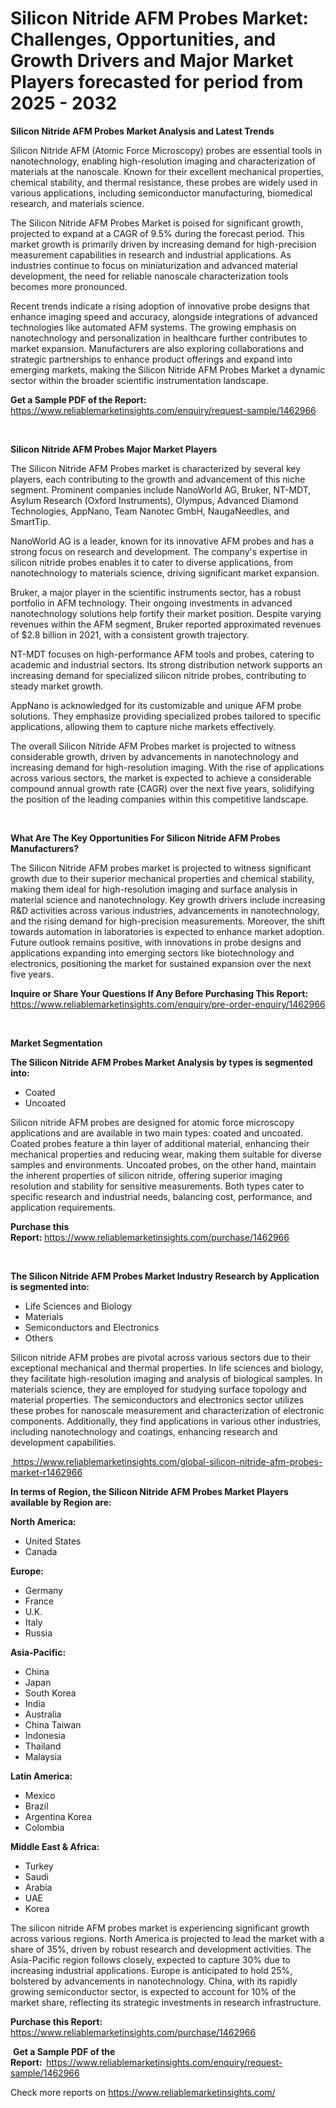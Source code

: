 <p><h1>Silicon Nitride AFM Probes Market: Challenges, Opportunities, and Growth Drivers and Major Market Players forecasted for period from 2025 - 2032</h1></p><p><strong>Silicon Nitride AFM Probes Market Analysis and Latest Trends</strong></p>
<p><p>Silicon Nitride AFM (Atomic Force Microscopy) probes are essential tools in nanotechnology, enabling high-resolution imaging and characterization of materials at the nanoscale. Known for their excellent mechanical properties, chemical stability, and thermal resistance, these probes are widely used in various applications, including semiconductor manufacturing, biomedical research, and materials science.</p><p>The Silicon Nitride AFM Probes Market is poised for significant growth, projected to expand at a CAGR of 9.5% during the forecast period. This market growth is primarily driven by increasing demand for high-precision measurement capabilities in research and industrial applications. As industries continue to focus on miniaturization and advanced material development, the need for reliable nanoscale characterization tools becomes more pronounced.</p><p>Recent trends indicate a rising adoption of innovative probe designs that enhance imaging speed and accuracy, alongside integrations of advanced technologies like automated AFM systems. The growing emphasis on nanotechnology and personalization in healthcare further contributes to market expansion. Manufacturers are also exploring collaborations and strategic partnerships to enhance product offerings and expand into emerging markets, making the Silicon Nitride AFM Probes Market a dynamic sector within the broader scientific instrumentation landscape.</p></p>
<p><strong>Get a Sample PDF of the Report:&nbsp;</strong> <a href="https://www.reliablemarketinsights.com/enquiry/request-sample/1462966?utm_campaign=2118&utm_medium=2&utm_source=Github&utm_content=ia&utm_term=13022025&utm_id=silicon-nitride-afm-probes">https://www.reliablemarketinsights.com/enquiry/request-sample/1462966</a></p>
<p>&nbsp;</p>
<p><strong>Silicon Nitride AFM Probes Major Market Players</strong></p>
<p><p>The Silicon Nitride AFM Probes market is characterized by several key players, each contributing to the growth and advancement of this niche segment. Prominent companies include NanoWorld AG, Bruker, NT-MDT, Asylum Research (Oxford Instruments), Olympus, Advanced Diamond Technologies, AppNano, Team Nanotec GmbH, NaugaNeedles, and SmartTip.</p><p>NanoWorld AG is a leader, known for its innovative AFM probes and has a strong focus on research and development. The company's expertise in silicon nitride probes enables it to cater to diverse applications, from nanotechnology to materials science, driving significant market expansion.</p><p>Bruker, a major player in the scientific instruments sector, has a robust portfolio in AFM technology. Their ongoing investments in advanced nanotechnology solutions help fortify their market position. Despite varying revenues within the AFM segment, Bruker reported approximated revenues of $2.8 billion in 2021, with a consistent growth trajectory.</p><p>NT-MDT focuses on high-performance AFM tools and probes, catering to academic and industrial sectors. Its strong distribution network supports an increasing demand for specialized silicon nitride probes, contributing to steady market growth.</p><p>AppNano is acknowledged for its customizable and unique AFM probe solutions. They emphasize providing specialized probes tailored to specific applications, allowing them to capture niche markets effectively.</p><p>The overall Silicon Nitride AFM Probes market is projected to witness considerable growth, driven by advancements in nanotechnology and increasing demand for high-resolution imaging. With the rise of applications across various sectors, the market is expected to achieve a considerable compound annual growth rate (CAGR) over the next five years, solidifying the position of the leading companies within this competitive landscape.</p></p>
<p>&nbsp;</p>
<p><strong>What Are The Key Opportunities For Silicon Nitride AFM Probes Manufacturers?</strong></p>
<p><p>The Silicon Nitride AFM probes market is projected to witness significant growth due to their superior mechanical properties and chemical stability, making them ideal for high-resolution imaging and surface analysis in material science and nanotechnology. Key growth drivers include increasing R&D activities across various industries, advancements in nanotechnology, and the rising demand for high-precision measurements. Moreover, the shift towards automation in laboratories is expected to enhance market adoption. Future outlook remains positive, with innovations in probe designs and applications expanding into emerging sectors like biotechnology and electronics, positioning the market for sustained expansion over the next five years.</p></p>
<p><strong>Inquire or Share Your Questions If Any Before Purchasing This Report:</strong> <a href="https://www.reliablemarketinsights.com/enquiry/pre-order-enquiry/1462966?utm_campaign=2118&utm_medium=2&utm_source=Github&utm_content=ia&utm_term=13022025&utm_id=silicon-nitride-afm-probes">https://www.reliablemarketinsights.com/enquiry/pre-order-enquiry/1462966</a></p>
<p>&nbsp;</p>
<p><strong>Market Segmentation</strong></p>
<p><strong>The Silicon Nitride AFM Probes Market Analysis by types is segmented into:</strong></p>
<p><ul><li>Coated</li><li>Uncoated</li></ul></p>
<p><p>Silicon nitride AFM probes are designed for atomic force microscopy applications and are available in two main types: coated and uncoated. Coated probes feature a thin layer of additional material, enhancing their mechanical properties and reducing wear, making them suitable for diverse samples and environments. Uncoated probes, on the other hand, maintain the inherent properties of silicon nitride, offering superior imaging resolution and stability for sensitive measurements. Both types cater to specific research and industrial needs, balancing cost, performance, and application requirements.</p></p>
<p><strong>Purchase this Report:&nbsp;</strong><a href="https://www.reliablemarketinsights.com/purchase/1462966?utm_campaign=2118&utm_medium=2&utm_source=Github&utm_content=ia&utm_term=13022025&utm_id=silicon-nitride-afm-probes">https://www.reliablemarketinsights.com/purchase/1462966</a></p>
<p>&nbsp;</p>
<p><strong>The Silicon Nitride AFM Probes Market Industry Research by Application is segmented into:</strong></p>
<p><ul><li>Life Sciences and Biology</li><li>Materials</li><li>Semiconductors and Electronics</li><li>Others</li></ul></p>
<p><p>Silicon nitride AFM probes are pivotal across various sectors due to their exceptional mechanical and thermal properties. In life sciences and biology, they facilitate high-resolution imaging and analysis of biological samples. In materials science, they are employed for studying surface topology and material properties. The semiconductors and electronics sector utilizes these probes for nanoscale measurement and characterization of electronic components. Additionally, they find applications in various other industries, including nanotechnology and coatings, enhancing research and development capabilities.</p></p>
<p><a href="https://www.reliablemarketinsights.com/global-silicon-nitride-afm-probes-market-r1462966?utm_campaign=2118&utm_medium=2&utm_source=Github&utm_content=ia&utm_term=13022025&utm_id=silicon-nitride-afm-probes">&nbsp;https://www.reliablemarketinsights.com/global-silicon-nitride-afm-probes-market-r1462966</a></p>
<p><strong>In terms of Region, the Silicon Nitride AFM Probes Market Players available by Region are:</strong></p>
<p>
    <p> <strong> North America: </strong>
        <ul>
            <li>United States</li>
            <li>Canada</li>
        </ul>
        </p> 
    <p> <strong> Europe: </strong>
        <ul>
            <li>Germany</li>
            <li>France</li>
            <li>U.K.</li>
            <li>Italy</li>
            <li>Russia</li>
        </ul>
        </p> 
    <p> <strong> Asia-Pacific: </strong>
        <ul>
            <li>China</li>
            <li>Japan</li>
            <li>South Korea</li>
            <li>India</li>
            <li>Australia</li>
            <li>China Taiwan</li>
            <li>Indonesia</li>
            <li>Thailand</li>
            <li>Malaysia</li>
        </ul>
        </p> 
    <p> <strong> Latin America: </strong>
        <ul>
            <li>Mexico</li>
            <li>Brazil</li>
            <li>Argentina Korea</li>
            <li>Colombia</li>
        </ul>
        </p> 
    <p> <strong> Middle East & Africa: </strong>
        <ul>
            <li>Turkey</li>
            <li>Saudi</li>
            <li>Arabia</li>
            <li>UAE</li>
            <li>Korea</li>
        </ul>
    </p>
    </p>
<p><p>The silicon nitride AFM probes market is experiencing significant growth across various regions. North America is projected to lead the market with a share of 35%, driven by robust research and development activities. The Asia-Pacific region follows closely, expected to capture 30% due to increasing industrial applications. Europe is anticipated to hold 25%, bolstered by advancements in nanotechnology. China, with its rapidly growing semiconductor sector, is expected to account for 10% of the market share, reflecting its strategic investments in research infrastructure.</p></p>
<p><strong>Purchase this Report: </strong><a href="https://www.reliablemarketinsights.com/purchase/1462966?utm_campaign=2118&utm_medium=2&utm_source=Github&utm_content=ia&utm_term=13022025&utm_id=silicon-nitride-afm-probes">https://www.reliablemarketinsights.com/purchase/1462966</a></p>
<p>&nbsp;<strong>Get a Sample PDF of the Report:&nbsp;&nbsp;</strong><a href="https://www.reliablemarketinsights.com/enquiry/request-sample/1462966?utm_campaign=2118&utm_medium=2&utm_source=Github&utm_content=ia&utm_term=13022025&utm_id=silicon-nitride-afm-probes">https://www.reliablemarketinsights.com/enquiry/request-sample/1462966</a></p>
<p><strong></strong></p>
<p>Check more reports on <a href="https://www.reliablemarketinsights.com/?utm_campaign=2118&utm_medium=2&utm_source=Github&utm_content=ia&utm_term=13022025&utm_id=silicon-nitride-afm-probes">https://www.reliablemarketinsights.com/</a></p>